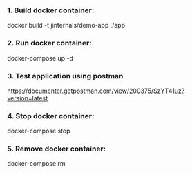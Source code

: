 ### 1. Build docker container:

docker build -t jinternals/demo-app ./app

### 2. Run docker container:

docker-compose up -d

### 3. Test application using postman

https://documenter.getpostman.com/view/200375/SzYT41uz?version=latest

### 4. Stop docker container:

docker-compose stop


### 5. Remove docker container:

docker-compose rm
